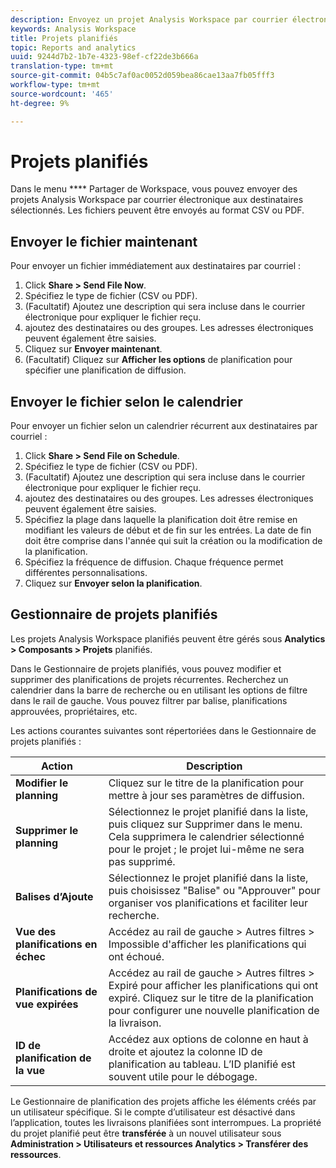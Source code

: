 ```yaml
---
description: Envoyez un projet Analysis Workspace par courrier électronique ou planifiez-le pour diffusion.
keywords: Analysis Workspace
title: Projets planifiés
topic: Reports and analytics
uuid: 9244d7b2-1b7e-4323-98ef-cf22de3b666a
translation-type: tm+mt
source-git-commit: 04b5c7af0ac0052d059bea86cae13aa7fb05fff3
workflow-type: tm+mt
source-wordcount: '465'
ht-degree: 9%

---
```



# Projets planifiés

Dans le menu **** Partager de Workspace, vous pouvez envoyer des projets Analysis Workspace par courrier électronique aux destinataires sélectionnés. Les fichiers peuvent être envoyés au format CSV ou PDF.

## Envoyer le fichier maintenant

Pour envoyer un fichier immédiatement aux destinataires par courriel :

1. Click **Share > Send File Now**.
1. Spécifiez le type de fichier (CSV ou PDF).
1. (Facultatif) Ajoutez une description qui sera incluse dans le courrier électronique pour expliquer le fichier reçu.
1. ajoutez des destinataires ou des groupes. Les adresses électroniques peuvent également être saisies.
1. Cliquez sur **Envoyer maintenant**.
1. (Facultatif) Cliquez sur **Afficher les options** de planification pour spécifier une planification de diffusion.

## Envoyer le fichier selon le calendrier

Pour envoyer un fichier selon un calendrier récurrent aux destinataires par courriel :

1. Click **Share > Send File on Schedule**.
1. Spécifiez le type de fichier (CSV ou PDF).
1. (Facultatif) Ajoutez une description qui sera incluse dans le courrier électronique pour expliquer le fichier reçu.
1. ajoutez des destinataires ou des groupes. Les adresses électroniques peuvent également être saisies.
1. Spécifiez la plage dans laquelle la planification doit être remise en modifiant les valeurs de début et de fin sur les entrées. La date de fin doit être comprise dans l&#39;année qui suit la création ou la modification de la planification.
1. Spécifiez la fréquence de diffusion. Chaque fréquence permet différentes personnalisations.
1. Cliquez sur **Envoyer selon la planification**.

## Gestionnaire de projets planifiés

Les projets Analysis Workspace planifiés peuvent être gérés sous **Analytics > Composants > Projets** planifiés.

Dans le Gestionnaire de projets planifiés, vous pouvez modifier et supprimer des planifications de projets récurrentes. Recherchez un calendrier dans la barre de recherche ou en utilisant les options de filtre dans le rail de gauche. Vous pouvez filtrer par balise, planifications approuvées, propriétaires, etc.

Les actions courantes suivantes sont répertoriées dans le Gestionnaire de projets planifiés :

| Action | Description |
|---|---|
| **Modifier le planning** | Cliquez sur le titre de la planification pour mettre à jour ses paramètres de diffusion. |
| **Supprimer le planning** | Sélectionnez le projet planifié dans la liste, puis cliquez sur Supprimer dans le menu. Cela supprimera le calendrier sélectionné pour le projet ; le projet lui-même ne sera pas supprimé. |
| **Balises d’Ajoute** | Sélectionnez le projet planifié dans la liste, puis choisissez &quot;Balise&quot; ou &quot;Approuver&quot; pour organiser vos planifications et faciliter leur recherche. |
| **Vue des planifications en échec** | Accédez au rail de gauche > Autres filtres > Impossible d&#39;afficher les planifications qui ont échoué. |
| **Planifications de vue expirées** | Accédez au rail de gauche > Autres filtres > Expiré pour afficher les planifications qui ont expiré. Cliquez sur le titre de la planification pour configurer une nouvelle planification de la livraison. |
| **ID de planification de la vue** | Accédez aux options de colonne en haut à droite et ajoutez la colonne ID de planification au tableau. L’ID planifié est souvent utile pour le débogage. |

Le Gestionnaire de planification des projets affiche les éléments créés par un utilisateur spécifique. Si le compte d’utilisateur est désactivé dans l’application, toutes les livraisons planifiées sont interrompues. La propriété du projet planifié peut être **transférée** à un nouvel utilisateur sous **Administration > Utilisateurs et ressources Analytics > Transférer des ressources**.
